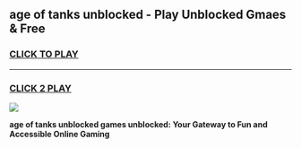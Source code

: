 
## age of tanks unblocked - Play Unblocked Gmaes & Free
<h3>
<a href="https://news.freeplayer.one?title=age_of_tanks_unblocked&ref=16F">CLICK TO PLAY</a></h3>
<hr>

<h3>
<a href="https://news.freeplayer.one?title=age_of_tanks_unblocked&ref=16F">CLICK 2 PLAY</a>
  
</h3>

<a href="https://news.freeplayer.one?title=age_of_tanks_unblocked&ref=16F/"><img src="https://clearcache.store/games.png"></a>


**age of tanks unblocked games unblocked: Your Gateway to Fun and Accessible Online Gaming**
